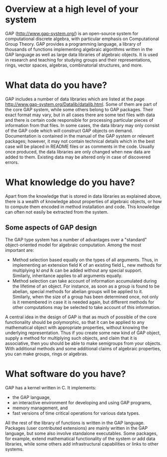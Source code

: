 # Overview at a high level of your system

GAP (http://www.gap-system.org/) is an open-source system for computational
discrete algebra, with particular emphasis on Computational Group Theory.
GAP provides a programming language, a library of thousands of functions
implementing algebraic algorithms written in the GAP language as well as
large data libraries of algebraic objects. It is used in research and
teaching for studying groups and their representations, rings, vector spaces,
algebras, combinatorial structures, and more.

# What data do you have?

GAP includes a number of data libraries which are listed at the page
http://www.gap-system.org/Datalib/datalib.html. Some of them are part
of the core GAP system, while some others belong to GAP packages. Their
exact format may vary, but in all cases there are some text files with
data and there is certain code responsible for processing particular
pieces of information from that files. In some cases, the data library
may only consist of the GAP code which will construct GAP objects on demand.
Documentation is contained in the manual of the GAP system or relevant
packages; however, it may not contain technical details which in the best
case will be placed in README files or as comments in the code.
Usually once produced, the data libraries are only changed when new data
are added to them. Existing data may be altered only in case of discovered
errors.

# What knowledge do you have?

Apart from the knowledge that is stored in data libraries as explained above, there is
a wealth of knowledge about properties of algebraic objects, or how to compute them
encoded in method installation and code.
This knowledge can often not easily be extracted from the system. 

## Some aspects of GAP design

The GAP type system has a number of advantages over a "standard"
object-oriented model for algebraic computation. Among the most important are:
* Method selection based equally on the types of all arguments. Thus, in
implementing an extension field K of an existing field L, new methods for
multiplying k*l and l*k can be added without any special support. Similarly,
inheritance applies to all arguments equally.
* Method selection can take account of information accumulated during the
lifetime of an object. For instance, as soon as a group is found to be abelian,
special methods for abelian groups will be applied to it. Similarly, when the
size of a group has been determined once, not only is it remembered in case it
is needed again, but different methods for other computations may be selected
to take account of this information.  

A central idea in the design of GAP is that as much of possible of the core
functionality should be polymorphic, so that it can be applied to any
mathematical object with appropriate properties, without knowing the underlying
representation. Thus if you create some new kind of GAP object, supply a method
for multiplying such objects, and claim that it is associative, then you should
be able to make semigroups from your objects. With additional methods and some
additional claims of algebraic properties, you can make groups, rings or algebras.

# What software do you have?

GAP has a kernel written in C. It implements:
* the GAP language,
* an interactive environment for developing and using GAP programs,
* memory management, and
* fast versions of time critical operations for various data types.

All the rest of the library of functions is written in the GAP language.
Packages (user contributed extensions) are mainly written in the GAP language,
but some also involve standalone executables. Some packages, for example,
extend mathematical functionality of the system or add data libraries, while
some others add infrastructural capabilities or links to other systems.
